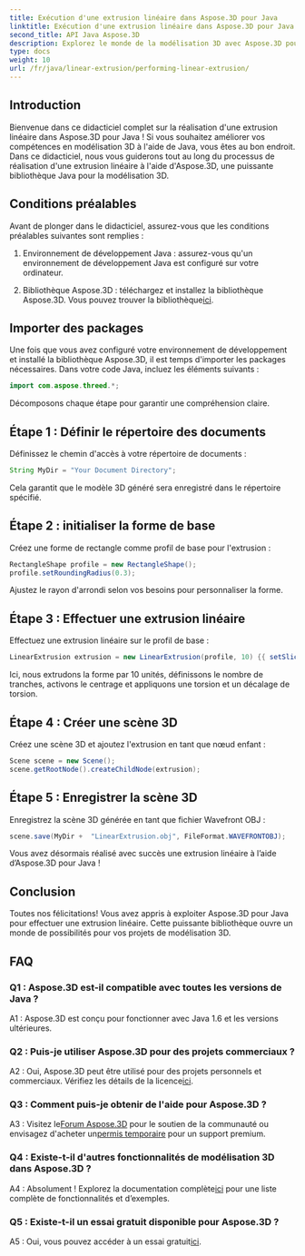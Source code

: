 ```yaml
---
title: Exécution d'une extrusion linéaire dans Aspose.3D pour Java
linktitle: Exécution d'une extrusion linéaire dans Aspose.3D pour Java
second_title: API Java Aspose.3D
description: Explorez le monde de la modélisation 3D avec Aspose.3D pour Java. Apprenez à réaliser une extrusion linéaire sans effort.
type: docs
weight: 10
url: /fr/java/linear-extrusion/performing-linear-extrusion/
---
```

## Introduction

Bienvenue dans ce didacticiel complet sur la réalisation d'une extrusion linéaire dans Aspose.3D pour Java ! Si vous souhaitez améliorer vos compétences en modélisation 3D à l'aide de Java, vous êtes au bon endroit. Dans ce didacticiel, nous vous guiderons tout au long du processus de réalisation d'une extrusion linéaire à l'aide d'Aspose.3D, une puissante bibliothèque Java pour la modélisation 3D.

## Conditions préalables

Avant de plonger dans le didacticiel, assurez-vous que les conditions préalables suivantes sont remplies :

1. Environnement de développement Java : assurez-vous qu'un environnement de développement Java est configuré sur votre ordinateur.

2.  Bibliothèque Aspose.3D : téléchargez et installez la bibliothèque Aspose.3D. Vous pouvez trouver la bibliothèque[ici](https://releases.aspose.com/3d/java/).

## Importer des packages

Une fois que vous avez configuré votre environnement de développement et installé la bibliothèque Aspose.3D, il est temps d'importer les packages nécessaires. Dans votre code Java, incluez les éléments suivants :

```java
import com.aspose.threed.*;
```

Décomposons chaque étape pour garantir une compréhension claire.

## Étape 1 : Définir le répertoire des documents

Définissez le chemin d'accès à votre répertoire de documents :

```java
String MyDir = "Your Document Directory";
```

Cela garantit que le modèle 3D généré sera enregistré dans le répertoire spécifié.

## Étape 2 : initialiser la forme de base

Créez une forme de rectangle comme profil de base pour l'extrusion :

```java
RectangleShape profile = new RectangleShape();
profile.setRoundingRadius(0.3);
```

Ajustez le rayon d'arrondi selon vos besoins pour personnaliser la forme.

## Étape 3 : Effectuer une extrusion linéaire

Effectuez une extrusion linéaire sur le profil de base :

```java
LinearExtrusion extrusion = new LinearExtrusion(profile, 10) {{ setSlices(100); setCenter(true); setTwist(360); setTwistOffset(new Vector3(10, 0, 0));}};
```

Ici, nous extrudons la forme par 10 unités, définissons le nombre de tranches, activons le centrage et appliquons une torsion et un décalage de torsion.

## Étape 4 : Créer une scène 3D

Créez une scène 3D et ajoutez l'extrusion en tant que nœud enfant :

```java
Scene scene = new Scene();
scene.getRootNode().createChildNode(extrusion);
```

## Étape 5 : Enregistrer la scène 3D

Enregistrez la scène 3D générée en tant que fichier Wavefront OBJ :

```java
scene.save(MyDir +  "LinearExtrusion.obj", FileFormat.WAVEFRONTOBJ);
```

Vous avez désormais réalisé avec succès une extrusion linéaire à l’aide d’Aspose.3D pour Java !

## Conclusion

Toutes nos félicitations! Vous avez appris à exploiter Aspose.3D pour Java pour effectuer une extrusion linéaire. Cette puissante bibliothèque ouvre un monde de possibilités pour vos projets de modélisation 3D.

## FAQ

### Q1 : Aspose.3D est-il compatible avec toutes les versions de Java ?

A1 : Aspose.3D est conçu pour fonctionner avec Java 1.6 et les versions ultérieures.

### Q2 : Puis-je utiliser Aspose.3D pour des projets commerciaux ?

A2 : Oui, Aspose.3D peut être utilisé pour des projets personnels et commerciaux. Vérifiez les détails de la licence[ici](https://purchase.aspose.com/buy).

### Q3 : Comment puis-je obtenir de l'aide pour Aspose.3D ?

 A3 : Visitez le[Forum Aspose.3D](https://forum.aspose.com/c/3d/18) pour le soutien de la communauté ou envisagez d'acheter un[permis temporaire](https://purchase.aspose.com/temporary-license/) pour un support premium.

### Q4 : Existe-t-il d'autres fonctionnalités de modélisation 3D dans Aspose.3D ?

 A4 : Absolument ! Explorez la documentation complète[ici](https://reference.aspose.com/3d/java/) pour une liste complète de fonctionnalités et d’exemples.

### Q5 : Existe-t-il un essai gratuit disponible pour Aspose.3D ?

 A5 : Oui, vous pouvez accéder à un essai gratuit[ici](https://releases.aspose.com/).